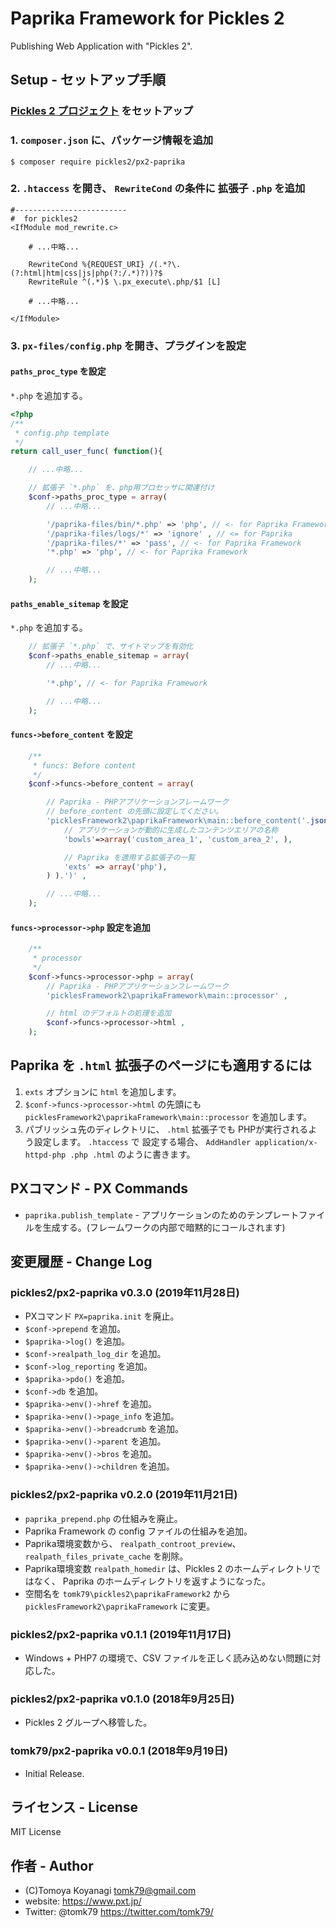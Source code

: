 # Paprika Framework for Pickles 2
Publishing Web Application with "Pickles 2".


## Setup - セットアップ手順

### [Pickles 2 プロジェクト](https://pickles2.pxt.jp/) をセットアップ

### 1. `composer.json` に、パッケージ情報を追加

```
$ composer require pickles2/px2-paprika
```


### 2. `.htaccess` を開き、 `RewriteCond` の条件に 拡張子 `.php` を追加

```
#-------------------------
#  for pickles2
<IfModule mod_rewrite.c>

	# ...中略...

	RewriteCond %{REQUEST_URI} /(.*?\.(?:html|htm|css|js|php(?:/.*)?))?$
	RewriteRule ^(.*)$ \.px_execute\.php/$1 [L]

	# ...中略...

</IfModule>
```

### 3. `px-files/config.php` を開き、プラグインを設定

#### `paths_proc_type` を設定

`*.php` を追加する。

```php
<?php
/**
 * config.php template
 */
return call_user_func( function(){

	// ...中略...

	// 拡張子 `*.php` を、php用プロセッサに関連付け
	$conf->paths_proc_type = array(
		// ...中略...

		'/paprika-files/bin/*.php' => 'php', // <- for Paprika Framework
		'/paprika-files/logs/*' => 'ignore' , // <= for Paprika
		'/paprika-files/*' => 'pass', // <- for Paprika Framework
		'*.php' => 'php', // <- for Paprika Framework

		// ...中略...
	);
```

#### `paths_enable_sitemap` を設定

`*.php` を追加する。

```php
	// 拡張子 `*.php` で、サイトマップを有効化
	$conf->paths_enable_sitemap = array(
		// ...中略...

		'*.php', // <- for Paprika Framework

		// ...中略...
	);
```

#### `funcs->before_content` を設定

```php
	/**
	 * funcs: Before content
	 */
	$conf->funcs->before_content = array(

		// Paprika - PHPアプリケーションフレームワーク
		// before_content の先頭に設定してください。
		'picklesFramework2\paprikaFramework\main::before_content('.json_encode( array(
			// アプリケーションが動的に生成したコンテンツエリアの名称
			'bowls'=>array('custom_area_1', 'custom_area_2', ),

			// Paprika を適用する拡張子の一覧
			'exts' => array('php'),
		) ).')' ,

		// ...中略...
	);
```

#### `funcs->processor->php` 設定を追加

```php
	/**
	 * processor
	 */
	$conf->funcs->processor->php = array(
		// Paprika - PHPアプリケーションフレームワーク
		'picklesFramework2\paprikaFramework\main::processor' ,

		// html のデフォルトの処理を追加
		$conf->funcs->processor->html ,
	);
```


## Paprika を `.html` 拡張子のページにも適用するには

1. `exts` オプションに `html` を追加します。
2. `$conf->funcs->processor->html` の先頭にも `picklesFramework2\paprikaFramework\main::processor` を追加します。
3. パブリッシュ先のディレクトリに、 `.html` 拡張子でも PHPが実行されるよう設定します。 `.htaccess` で 設定する場合、 `AddHandler application/x-httpd-php .php .html` のように書きます。


## PXコマンド - PX Commands

- `paprika.publish_template` - アプリケーションのためのテンプレートファイルを生成する。(フレームワークの内部で暗黙的にコールされます)


## 変更履歴 - Change Log

### pickles2/px2-paprika v0.3.0 (2019年11月28日)

- PXコマンド `PX=paprika.init` を廃止。
- `$conf->prepend` を追加。
- `$paprika->log()` を追加。
- `$conf->realpath_log_dir` を追加。
- `$conf->log_reporting` を追加。
- `$paprika->pdo()` を追加。
- `$conf->db` を追加。
- `$paprika->env()->href` を追加。
- `$paprika->env()->page_info` を追加。
- `$paprika->env()->breadcrumb` を追加。
- `$paprika->env()->parent` を追加。
- `$paprika->env()->bros` を追加。
- `$paprika->env()->children` を追加。

### pickles2/px2-paprika v0.2.0 (2019年11月21日)

- `paprika_prepend.php` の仕組みを廃止。
- Paprika Framework の config ファイルの仕組みを追加。
- Paprika環境変数から、 `realpath_controot_preview`、`realpath_files_private_cache` を削除。
- Paprika環境変数 `realpath_homedir` は、Pickles 2 のホームディレクトリではなく、 Paprika のホームディレクトリを返すようになった。
- 空間名を `tomk79\pickles2\paprikaFramework2` から `picklesFramework2\paprikaFramework` に変更。

### pickles2/px2-paprika v0.1.1 (2019年11月17日)

- Windows + PHP7 の環境で、CSV ファイルを正しく読み込めない問題に対応した。

### pickles2/px2-paprika v0.1.0 (2018年9月25日)

- Pickles 2 グループへ移管した。

### tomk79/px2-paprika v0.0.1 (2018年9月19日)

- Initial Release.

## ライセンス - License

MIT License


## 作者 - Author

- (C)Tomoya Koyanagi <tomk79@gmail.com>
- website: <https://www.pxt.jp/>
- Twitter: @tomk79 <https://twitter.com/tomk79/>

